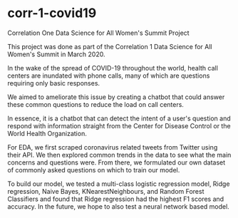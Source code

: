 # corr-1-covid19
Correlation One Data Science for All Women's Summit Project

This project was done as part of the Correlation 1 Data Science for All Women's Summit in March 2020. 

In the wake of the spread of COVID-19 throughout the world,  health call centers are inundated with phone calls, many of which are questions requiring only basic responses.

We aimed to ameliorate this issue by creating a chatbot that could answer these common questions to reduce the load on call centers. 

In essence, it is a chatbot that can detect the intent of a user's question and respond with information straight from the Center for Disease Control or the World Health Organization. 

For EDA, we first scraped coronavirus related tweets from Twitter using their API. We then explored common trends in the data to see what the main concerns and questions were. From there, we formulated our own dataset of commonly asked questions on which to train our model.

To build our model, we tested a multi-class logistic regression model, Ridge regression, Naive Bayes, KNearestNeighbours, and Random Forest Classifiers and found that Ridge regression had the highest F1 scores and accuracy. In the future, we hope to also test a neural network based model.
